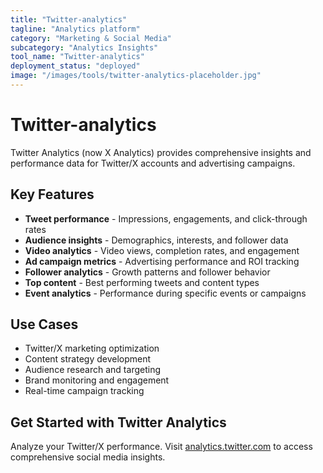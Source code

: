 ```yaml
---
title: "Twitter-analytics"
tagline: "Analytics platform"
category: "Marketing & Social Media"
subcategory: "Analytics Insights"
tool_name: "Twitter-analytics"
deployment_status: "deployed"
image: "/images/tools/twitter-analytics-placeholder.jpg"
---
```


# Twitter-analytics

Twitter Analytics (now X Analytics) provides comprehensive insights and performance data for Twitter/X accounts and advertising campaigns.

## Key Features

- **Tweet performance** - Impressions, engagements, and click-through rates
- **Audience insights** - Demographics, interests, and follower data
- **Video analytics** - Video views, completion rates, and engagement
- **Ad campaign metrics** - Advertising performance and ROI tracking
- **Follower analytics** - Growth patterns and follower behavior
- **Top content** - Best performing tweets and content types
- **Event analytics** - Performance during specific events or campaigns

## Use Cases

- Twitter/X marketing optimization
- Content strategy development
- Audience research and targeting
- Brand monitoring and engagement
- Real-time campaign tracking

## Get Started with Twitter Analytics

Analyze your Twitter/X performance. Visit [analytics.twitter.com](https://analytics.twitter.com) to access comprehensive social media insights.

